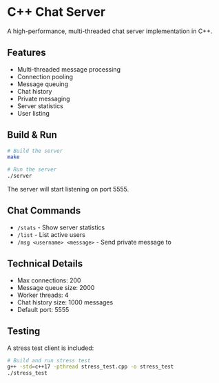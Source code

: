 # C++ Chat Server

A high-performance, multi-threaded chat server implementation in C++.

## Features

- Multi-threaded message processing
- Connection pooling
- Message queuing
- Chat history
- Private messaging
- Server statistics
- User listing

## Build & Run

```bash
# Build the server
make

# Run the server
./server
```

The server will start listening on port 5555.

## Chat Commands

- `/stats` - Show server statistics
- `/list` - List active users
- `/msg <username> <message>` - Send private message to <username>

## Technical Details

- Max connections: 200
- Message queue size: 2000
- Worker threads: 4
- Chat history size: 1000 messages
- Default port: 5555

## Testing

A stress test client is included:
```bash
# Build and run stress test
g++ -std=c++17 -pthread stress_test.cpp -o stress_test
./stress_test
```



